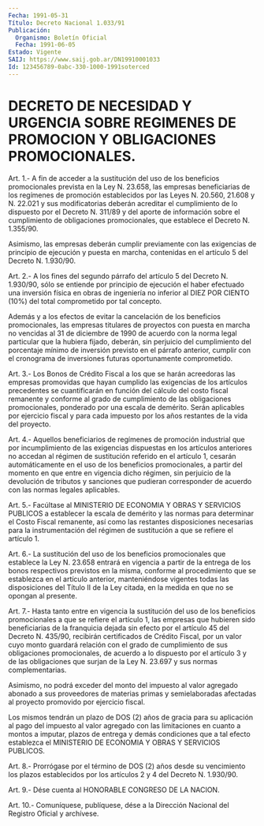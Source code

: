 ```yaml
---
Fecha: 1991-05-31
Título: Decreto Nacional 1.033/91
Publicación:
  Organismo: Boletín Oficial
  Fecha: 1991-06-05
Estado: Vigente
SAIJ: https://www.saij.gob.ar/DN19910001033
Id: 123456789-0abc-330-1000-1991soterced
---
```

# DECRETO DE NECESIDAD Y URGENCIA SOBRE REGIMENES DE PROMOCION Y OBLIGACIONES PROMOCIONALES.

<a id="1"></a>
Art.  1.-  A  fin  de  acceder a la sustitución del uso de los beneficios  promocionales  prevista   en  la  Ley  N.  23.658,  las empresas beneficiarias de los regímenes  de  promoción establecidos por  las Leyes N. 20.560, 21.608 y N. 22.021 y  sus  modificatorias deberán  acreditar  el  cumplimiento de lo dispuesto por el Decreto N. 311/89 y del aporte de  información  sobre  el  cumplimiento  de obligaciones  promocionales,  que establece el Decreto N. 1.355/90.

Asimismo,  las  empresas  deberán    cumplir  previamente  con  las exigencias  de  principio  de  ejecución  y    puesta   en  marcha, contenidas en el artículo 5 del Decreto N. 1.930/90.

<a id="2"></a>
Art.  2.-  A  los fines del segundo párrafo del artículo 5 del Decreto N. 1.930/90,  sólo  se  entiende por principio de ejecución el haber efectuado una inversión  física  en obras de ingeniería no inferior al DIEZ POR CIENTO (10%) del total  comprometido  por  tal concepto.

Además  y  a los efectos de evitar la cancelación de los beneficios promocionales,  las  empresas  titulares de proyectos con puesta en marcha no vencidas al 31 de diciembre  de  1990  de  acuerdo con la norma  legal  particular  que  la  hubiera  fijado,  deberán,   sin perjuicio  del  cumplimiento  del  porcentaje  mínimo  de inversión previsto  en  el  párrafo  anterior,  cumplir con el cronograma  de inversiones futuras oportunamente comprometido.

<a id="3"></a>
Art.  3.-  Los  Bonos  de  Crédito  Fiscal  a los que se harán acreedoras   las  empresas  promovidas  que  hayan  cumplido    las exigencias  de   los  artículos  precedentes  se  cuantificarán  en función del cálculo  del costo fiscal remanente y conforme al grado de cumplimiento de las  obligaciones  promocionales,  ponderado por una  escala  de demérito. Serán aplicables por ejercicio  fiscal  y para cada impuesto  por los años restantes de la vida del proyecto.

<a id="4"></a>
Art.  4.-  Aquellos  beneficiarios  de  regímenes de promoción industrial que por incumplimiento de las exigencias  dispuestas  en los  artículos  anteriores  no  accedan  al  régimen de sustitución referido en el artículo 1, cesarán automáticamente  en  el  uso  de los  beneficios promocionales, a partir del momento en que entre en vigencia  dicho régimen, sin perjuicio de la devolución de tributos y sanciones  que  pudieran  corresponder  de acuerdo con las normas legales aplicables.

<a id="5"></a>
Art.  5.-  Facúltase  al  MINISTERIO  DE  ECONOMIA  Y OBRAS Y SERVICIOS  PUBLICOS a establecer la escala de demérito y las normas para determinar  el  Costo Fiscal remanente, así como las restantes disposiciones necesarias  para  la  instrumentación  del régimen de sustitución a que se refiere el artículo 1.

<a id="6"></a>
Art. 6.- La sustitución del uso de los beneficios promocionales que  establece  la Ley N. 23.658 entrará en vigencia a partir de la entrega de los bonos  respectivos  previstos  en la misma, conforme al  procedimiento  que  se  establezca  en  el  artículo  anterior, manteniéndose vigentes todas las disposiciones del  Título II de la Ley  citada,  en  la  medida  en  que  no  se  opongan al presente.

<a id="7"></a>
Art.  7.- Hasta tanto entre en vigencia la sustitución del uso de los beneficios  promocionales  a  que  se refiere el artículo 1, las  empresas  que  hubieren sido beneficiarias  de  la  franquicia dejada  sin efecto por  el  artículo  45  del  Decreto  N.  435/90, recibirán  certificados  de Crédito Fiscal, por un valor cuyo monto guardará relación con el grado  de cumplimiento de sus obligaciones promocionales, de acuerdo a lo dispuesto  por  el  artículo  3 y de las  obligaciones  que  surjan  de  la  Ley  N. 23.697 y sus normas complementarias.

Asimismo,  no  podrá  exceder  del  monto  del  impuesto  al  valor agregado abonado a sus proveedores de materias primas y semielaboradas  afectadas  al  proyecto  promovido  por   ejercicio fiscal.

Los  mismos  tendrán  un  plazo  de DOS (2) años de gracia para  su aplicación  al  pago  del  impuesto  al   valor  agregado  con  las limitaciones  en cuanto a montos a imputar,  plazos  de  entrega  y demás condiciones  que  a  tal  efecto  establezca el MINISTERIO DE ECONOMIA Y OBRAS Y SERVICIOS PUBLICOS.

<a id="8"></a>
Art.  8.-  Prorrógase  por el término de DOS (2) años desde su vencimiento los plazos establecidos  por  los  artículos  2 y 4 del Decreto N. 1.930/90.

<a id="9"></a>
Art.  9.-  Dése  cuenta  al  HONORABLE  CONGRESO DE LA NACION.

<a id="10"></a>
Art. 10.- Comuníquese, publíquese, dése a la Dirección Nacional del Registro Oficial y archívese.